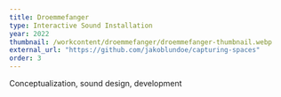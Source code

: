 ```yaml
---
title: Droemmefanger
type: Interactive Sound Installation
year: 2022
thumbnail: /workcontent/droemmefanger/droemmefanger-thumbnail.webp
external_url: "https://github.com/jakoblundoe/capturing-spaces"
order: 3
---
```

Conceptualization, sound design, development